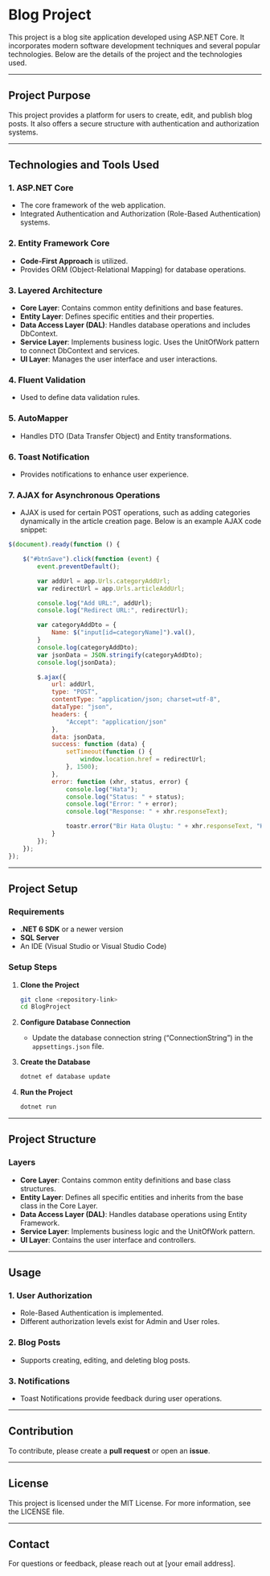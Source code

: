 # Blog Project

This project is a blog site application developed using ASP.NET Core. It incorporates modern software development techniques and several popular technologies. Below are the details of the project and the technologies used.

---

## Project Purpose
This project provides a platform for users to create, edit, and publish blog posts. It also offers a secure structure with authentication and authorization systems.

---

## Technologies and Tools Used

### 1. **ASP.NET Core**
- The core framework of the web application.
- Integrated Authentication and Authorization (Role-Based Authentication) systems.

### 2. **Entity Framework Core**
- **Code-First Approach** is utilized.
- Provides ORM (Object-Relational Mapping) for database operations.

### 3. **Layered Architecture**
- **Core Layer**: Contains common entity definitions and base features.
- **Entity Layer**: Defines specific entities and their properties.
- **Data Access Layer (DAL)**: Handles database operations and includes DbContext.
- **Service Layer**: Implements business logic. Uses the UnitOfWork pattern to connect DbContext and services.
- **UI Layer**: Manages the user interface and user interactions.

### 4. **Fluent Validation**
- Used to define data validation rules.

### 5. **AutoMapper**
- Handles DTO (Data Transfer Object) and Entity transformations.

### 6. **Toast Notification**
- Provides notifications to enhance user experience.

### 7. **AJAX for Asynchronous Operations**
- AJAX is used for certain POST operations, such as adding categories dynamically in the article creation page. Below is an example AJAX code snippet:

```javascript
$(document).ready(function () {

    $("#btnSave").click(function (event) {
        event.preventDefault();

        var addUrl = app.Urls.categoryAddUrl;
        var redirectUrl = app.Urls.articleAddUrl;

        console.log("Add URL:", addUrl);
        console.log("Redirect URL:", redirectUrl);

        var categoryAddDto = {
            Name: $("input[id=categoryName]").val(),
        }
        console.log(categoryAddDto);
        var jsonData = JSON.stringify(categoryAddDto);
        console.log(jsonData);

        $.ajax({
            url: addUrl,
            type: "POST",
            contentType: "application/json; charset=utf-8",
            dataType: "json",
            headers: {
                "Accept": "application/json"
            },
            data: jsonData,
            success: function (data) {
                setTimeout(function () {
                    window.location.href = redirectUrl;
                }, 1500);
            },
            error: function (xhr, status, error) {
                console.log("Hata"); 
                console.log("Status: " + status);
                console.log("Error: " + error);
                console.log("Response: " + xhr.responseText);

                toastr.error("Bir Hata Oluştu: " + xhr.responseText, "Hatalarrrr");
            }
        });
    });
});
```

---

## Project Setup

### Requirements
- **.NET 6 SDK** or a newer version
- **SQL Server**
- An IDE (Visual Studio or Visual Studio Code)

### Setup Steps
1. **Clone the Project**
   ```bash
   git clone <repository-link>
   cd BlogProject
   ```

2. **Configure Database Connection**
   - Update the database connection string (“ConnectionString”) in the `appsettings.json` file.

3. **Create the Database**
   ```bash
   dotnet ef database update
   ```

4. **Run the Project**
   ```bash
   dotnet run
   ```

---

## Project Structure

### Layers
- **Core Layer**: Contains common entity definitions and base class structures.
- **Entity Layer**: Defines all specific entities and inherits from the base class in the Core Layer.
- **Data Access Layer (DAL)**: Handles database operations using Entity Framework.
- **Service Layer**: Implements business logic and the UnitOfWork pattern.
- **UI Layer**: Contains the user interface and controllers.

---

## Usage

### 1. User Authorization
- Role-Based Authentication is implemented.
- Different authorization levels exist for Admin and User roles.

### 2. Blog Posts
- Supports creating, editing, and deleting blog posts.

### 3. Notifications
- Toast Notifications provide feedback during user operations.

---

## Contribution
To contribute, please create a **pull request** or open an **issue**.

---

## License
This project is licensed under the MIT License. For more information, see the LICENSE file.

---

## Contact
For questions or feedback, please reach out at [your email address].
